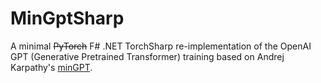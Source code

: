 # MinGptSharp

A minimal ~~PyTorch~~ F# .NET TorchSharp re-implementation of the OpenAI GPT (Generative Pretrained Transformer)
training based on Andrej Karpathy's [minGPT](https://github.com/karpathy/minGPT).